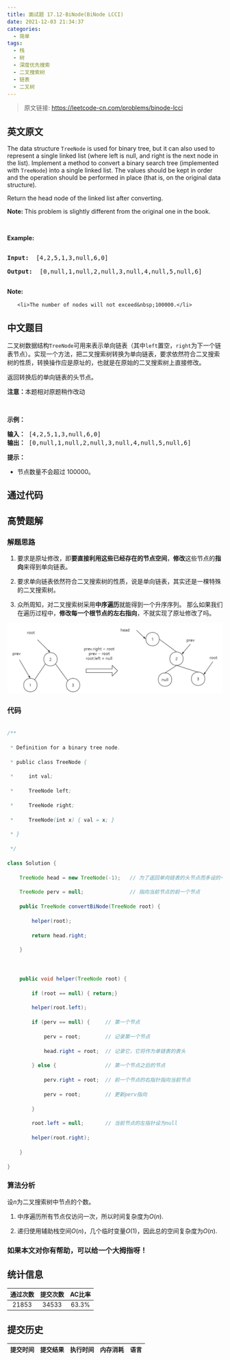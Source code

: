 ```yaml
---
title: 面试题 17.12-BiNode(BiNode LCCI)
date: 2021-12-03 21:34:37
categories:
  - 简单
tags:
  - 栈
  - 树
  - 深度优先搜索
  - 二叉搜索树
  - 链表
  - 二叉树
---
```


> 原文链接: https://leetcode-cn.com/problems/binode-lcci


## 英文原文
<div><p>The data structure&nbsp;<code>TreeNode</code>&nbsp;is used for binary tree, but it can also used to represent a single linked list (where left is null, and right is the next node in the list). Implement a method to convert a binary search tree (implemented with <code>TreeNode</code>) into a single&nbsp;linked list. The values should be kept in order and the operation should be performed in place (that is, on the original data structure).</p>



<p>Return the head node of the linked list after converting.</p>



<p><b>Note:&nbsp;</b>This problem is slightly different from the original one in the book.</p>



<p>&nbsp;</p>



<p><strong>Example: </strong></p>



<pre>

<strong>Input: </strong> [4,2,5,1,3,null,6,0]

<strong>Output: </strong> [0,null,1,null,2,null,3,null,4,null,5,null,6]

</pre>



<p><strong>Note: </strong></p>



<ul>

	<li>The number of nodes will not exceed&nbsp;100000.</li>

</ul>

</div>

## 中文题目
<div><p>二叉树数据结构<code>TreeNode</code>可用来表示单向链表（其中<code>left</code>置空，<code>right</code>为下一个链表节点）。实现一个方法，把二叉搜索树转换为单向链表，要求依然符合二叉搜索树的性质，转换操作应是原址的，也就是在原始的二叉搜索树上直接修改。</p>

<p>返回转换后的单向链表的头节点。</p>

<p><strong>注意：</strong>本题相对原题稍作改动</p>

<p>&nbsp;</p>

<p><strong>示例：</strong></p>

<pre><strong>输入：</strong> [4,2,5,1,3,null,6,0]
<strong>输出：</strong> [0,null,1,null,2,null,3,null,4,null,5,null,6]
</pre>

<p><strong>提示：</strong></p>

<ul>
	<li>节点数量不会超过 100000。</li>
</ul>
</div>

## 通过代码
<RecoDemo>
</RecoDemo>


## 高赞题解
### 解题思路



1. 要求是原址修改，即**要直接利用这些已经存在的节点空间**，**修改**这些节点的**指向**来得到单向链表。



2. 要求单向链表依然符合二叉搜索树的性质，说是单向链表，其实还是一棵特殊的二叉搜索树。



3. 众所周知，对二叉搜索树采用**中序遍历**就能得到一个升序序列。 那么如果我们在遍历过程中，**修改每一个根节点的左右指向**，不就实现了原址修改了吗。



![image.png](../images/binode-lcci-0.png)





### 代码



```java

/**

 * Definition for a binary tree node.

 * public class TreeNode {

 *     int val;

 *     TreeNode left;

 *     TreeNode right;

 *     TreeNode(int x) { val = x; }

 * }

 */

class Solution {

    TreeNode head = new TreeNode(-1);   // 为了返回单向链表的头节点而多设的一个节点

    TreeNode perv = null;               // 指向当前节点的前一个节点

    public TreeNode convertBiNode(TreeNode root) {

        helper(root);

        return head.right;

    }



    public void helper(TreeNode root) {

        if (root == null) { return;}

        helper(root.left);

        if (perv == null) {     // 第一个节点

            perv = root;        // 记录第一个节点

            head.right = root;  // 记录它，它将作为单链表的表头

        } else {                // 第一个节点之后的节点

            perv.right = root;  // 前一个节点的右指针指向当前节点

            perv = root;        // 更新perv指向

        }

        root.left = null;       // 当前节点的左指针设为null

        helper(root.right);

    }

}

```



### 算法分析



设$n$为二叉搜索树中节点的个数。



1. 中序遍历所有节点仅访问一次，所以时间复杂度为$O(n)$.



2. 递归使用辅助栈空间$O(n)$，几个临时变量$O(1)$，因此总的空间复杂度为$O(n)$.



### 如果本文对你有帮助，可以给一个大拇指呀！





## 统计信息
| 通过次数 | 提交次数 | AC比率 |
| :------: | :------: | :------: |
|    21853    |    34533    |   63.3%   |

## 提交历史
| 提交时间 | 提交结果 | 执行时间 |  内存消耗  | 语言 |
| :------: | :------: | :------: | :--------: | :--------: |
